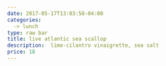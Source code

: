 ```yaml
---
date: 2017-05-17T13:03:58-04:00
categories:
  -> lunch
type: raw bar
title: live atlantic sea scallop
description:  lime-cilantro vinaigrette, sea salt
price: 18
---
```


